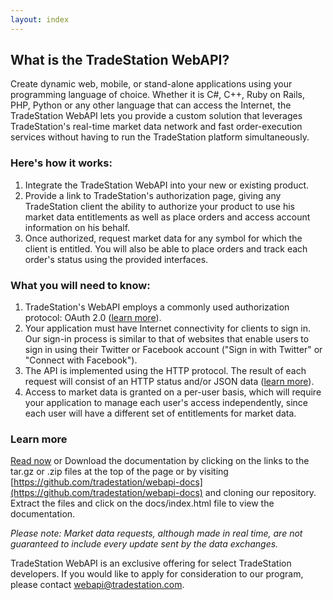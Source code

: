 ```yaml
---
layout: index
---
```


## What is the TradeStation WebAPI?

Create dynamic web, mobile, or stand-alone applications using your programming language of choice. Whether it is C#, C++, Ruby on Rails, PHP, Python or any other language that can access the Internet, the TradeStation WebAPI lets you provide a custom solution that leverages TradeStation's real-time market data network and fast order-execution services without having to run the TradeStation platform simultaneously.

### Here's how it works:

1. Integrate the TradeStation WebAPI into your new or existing product.
2. Provide a link to TradeStation's authorization page, giving any TradeStation client the ability to authorize your product to use his market data entitlements as well as place orders and access account information on his behalf.
3. Once authorized, request market data for any symbol for which the client is entitled. You will also be able to place orders and track each order's status using the provided interfaces.

### What you will need to know:

1. TradeStation's WebAPI employs a commonly used authorization protocol: OAuth 2.0 ([learn more](http://en.wikipedia.org/wiki/OAuth)).
2. Your application must have Internet connectivity for clients to sign in. Our sign-in process is similar to that of websites that enable users to sign in using their Twitter or Facebook account ("Sign in with Twitter" or "Connect with Facebook").
3. The API is implemented using the HTTP protocol. The result of each request will consist of an HTTP status and/or JSON data ([learn more](http://en.wikipedia.org/wiki/JSON)).
4. Access to market data is granted on a per-user basis, which will require your application to manage each user's access independently, since each user will have a different set of entitlements for market data.

### Learn more

[Read now](en/getting-started/overview) or Download the documentation by clicking on the links to the tar.gz or .zip files at the top of the page or by visiting [https://github.com/tradestation/webapi-docs](https://github.com/tradestation/webapi-docs) and cloning our repository. Extract the files and click on the docs/index.html file to view the documentation.

*Please note: Market data requests, although made in real time, are not guaranteed to include every update sent by the data exchanges.*

TradeStation WebAPI is an exclusive offering for select TradeStation developers. If you would like to apply for consideration to our program, please contact [webapi@tradestation.com](mailto:webapi@tradestation.com).
